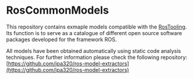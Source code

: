 # RosCommonModels

This repository contains exmaple models compatible with the [RosTooling](https://github.com/ipa320/ros-model). Its function is to serve as a catalogue of different open source software packages developed for the framework ROS.

All models have been obtained automatically using static code analysis techniques. For further information please check the following repository: [https://github.com/ipa320/ros-model-extractors](https://github.com/ipa320/ros-model-extractors)
